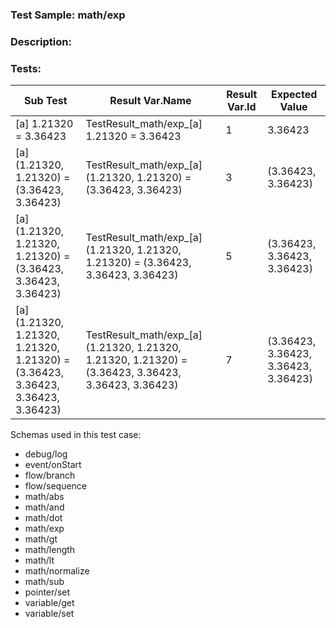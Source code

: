 ### **Test Sample:** math/exp
### **Description:** 

### Tests:
| Sub Test | Result Var.Name | Result Var.Id | Expected Value
| ----------- | ----------- | ----------- |----------- |
| [a] 1.21320 = 3.36423 | TestResult_math/exp_[a] 1.21320 = 3.36423 | 1 | 3.36423
| [a] (1.21320, 1.21320) = (3.36423, 3.36423) | TestResult_math/exp_[a] (1.21320, 1.21320) = (3.36423, 3.36423) | 3 | (3.36423, 3.36423)
| [a] (1.21320, 1.21320, 1.21320) = (3.36423, 3.36423, 3.36423) | TestResult_math/exp_[a] (1.21320, 1.21320, 1.21320) = (3.36423, 3.36423, 3.36423) | 5 | (3.36423, 3.36423, 3.36423)
| [a] (1.21320, 1.21320, 1.21320, 1.21320) = (3.36423, 3.36423, 3.36423, 3.36423) | TestResult_math/exp_[a] (1.21320, 1.21320, 1.21320, 1.21320) = (3.36423, 3.36423, 3.36423, 3.36423) | 7 | (3.36423, 3.36423, 3.36423, 3.36423)

Schemas used in this test case:
- debug/log
- event/onStart
- flow/branch
- flow/sequence
- math/abs
- math/and
- math/dot
- math/exp
- math/gt
- math/length
- math/lt
- math/normalize
- math/sub
- pointer/set
- variable/get
- variable/set
